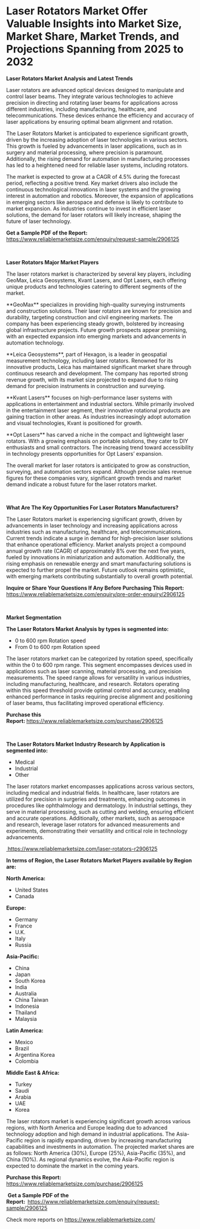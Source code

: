 <p><h1>Laser Rotators Market Offer Valuable Insights into Market Size, Market Share, Market Trends, and Projections Spanning from 2025 to 2032</h1></p><p><strong>Laser Rotators Market Analysis and Latest Trends</strong></p>
<p><p>Laser rotators are advanced optical devices designed to manipulate and control laser beams. They integrate various technologies to achieve precision in directing and rotating laser beams for applications across different industries, including manufacturing, healthcare, and telecommunications. These devices enhance the efficiency and accuracy of laser applications by ensuring optimal beam alignment and rotation.</p><p>The Laser Rotators Market is anticipated to experience significant growth, driven by the increasing adoption of laser technologies in various sectors. This growth is fueled by advancements in laser applications, such as in surgery and material processing, where precision is paramount. Additionally, the rising demand for automation in manufacturing processes has led to a heightened need for reliable laser systems, including rotators.</p><p>The market is expected to grow at a CAGR of 4.5% during the forecast period, reflecting a positive trend. Key market drivers also include the continuous technological innovations in laser systems and the growing interest in automation and robotics. Moreover, the expansion of applications in emerging sectors like aerospace and defense is likely to contribute to market expansion. As industries continue to invest in efficient laser solutions, the demand for laser rotators will likely increase, shaping the future of laser technology.</p></p>
<p><strong>Get a Sample PDF of the Report:&nbsp;</strong> <a href="https://www.reliablemarketsize.com/enquiry/request-sample/2906125?utm_campaign=2439&utm_medium=2&utm_source=Github&utm_content=ia&utm_term=12032025&utm_id=laser-rotators">https://www.reliablemarketsize.com/enquiry/request-sample/2906125</a></p>
<p>&nbsp;</p>
<p><strong>Laser Rotators Major Market Players</strong></p>
<p><p>The laser rotators market is characterized by several key players, including GeoMax, Leica Geosystems, Kvant Lasers, and Opt Lasers, each offering unique products and technologies catering to different segments of the market.</p><p>**GeoMax** specializes in providing high-quality surveying instruments and construction solutions. Their laser rotators are known for precision and durability, targeting construction and civil engineering markets. The company has been experiencing steady growth, bolstered by increasing global infrastructure projects. Future growth prospects appear promising, with an expected expansion into emerging markets and advancements in automation technology.</p><p>**Leica Geosystems**, part of Hexagon, is a leader in geospatial measurement technology, including laser rotators. Renowned for its innovative products, Leica has maintained significant market share through continuous research and development. The company has reported strong revenue growth, with its market size projected to expand due to rising demand for precision instruments in construction and surveying.</p><p>**Kvant Lasers** focuses on high-performance laser systems with applications in entertainment and industrial sectors. While primarily involved in the entertainment laser segment, their innovative rotational products are gaining traction in other areas. As industries increasingly adopt automation and visual technologies, Kvant is positioned for growth.</p><p>**Opt Lasers** has carved a niche in the compact and lightweight laser rotators. With a growing emphasis on portable solutions, they cater to DIY enthusiasts and small contractors. The increasing trend toward accessibility in technology presents opportunities for Opt Lasers’ expansion.</p><p>The overall market for laser rotators is anticipated to grow as construction, surveying, and automation sectors expand. Although precise sales revenue figures for these companies vary, significant growth trends and market demand indicate a robust future for the laser rotators market.</p></p>
<p>&nbsp;</p>
<p><strong>What Are The Key Opportunities For Laser Rotators Manufacturers?</strong></p>
<p><p>The Laser Rotators market is experiencing significant growth, driven by advancements in laser technology and increasing applications across industries such as manufacturing, healthcare, and telecommunications. Current trends indicate a surge in demand for high-precision laser solutions that enhance operational efficiency. Market analysts project a compound annual growth rate (CAGR) of approximately 8% over the next five years, fueled by innovations in miniaturization and automation. Additionally, the rising emphasis on renewable energy and smart manufacturing solutions is expected to further propel the market. Future outlook remains optimistic, with emerging markets contributing substantially to overall growth potential.</p></p>
<p><strong>Inquire or Share Your Questions If Any Before Purchasing This Report:</strong> <a href="https://www.reliablemarketsize.com/enquiry/pre-order-enquiry/2906125?utm_campaign=2439&utm_medium=2&utm_source=Github&utm_content=ia&utm_term=12032025&utm_id=laser-rotators">https://www.reliablemarketsize.com/enquiry/pre-order-enquiry/2906125</a></p>
<p>&nbsp;</p>
<p><strong>Market Segmentation</strong></p>
<p><strong>The Laser Rotators Market Analysis by types is segmented into:</strong></p>
<p><ul><li>0 to 600 rpm Rotation speed</li><li>From 0 to 600 rpm Rotation speed</li></ul></p>
<p><p>The laser rotators market can be categorized by rotation speed, specifically within the 0 to 600 rpm range. This segment encompasses devices used in applications such as laser scanning, material processing, and precision measurements. The speed range allows for versatility in various industries, including manufacturing, healthcare, and research. Rotators operating within this speed threshold provide optimal control and accuracy, enabling enhanced performance in tasks requiring precise alignment and positioning of laser beams, thus facilitating improved operational efficiency.</p></p>
<p><strong>Purchase this Report:&nbsp;</strong><a href="https://www.reliablemarketsize.com/purchase/2906125?utm_campaign=2439&utm_medium=2&utm_source=Github&utm_content=ia&utm_term=12032025&utm_id=laser-rotators">https://www.reliablemarketsize.com/purchase/2906125</a></p>
<p>&nbsp;</p>
<p><strong>The Laser Rotators Market Industry Research by Application is segmented into:</strong></p>
<p><ul><li>Medical</li><li>Industrial</li><li>Other</li></ul></p>
<p><p>The laser rotators market encompasses applications across various sectors, including medical and industrial fields. In healthcare, laser rotators are utilized for precision in surgeries and treatments, enhancing outcomes in procedures like ophthalmology and dermatology. In industrial settings, they serve in material processing, such as cutting and welding, ensuring efficient and accurate operations. Additionally, other markets, such as aerospace and research, leverage laser rotators for advanced measurements and experiments, demonstrating their versatility and critical role in technology advancements.</p></p>
<p><a href="https://www.reliablemarketsize.com/laser-rotators-r2906125?utm_campaign=2439&utm_medium=2&utm_source=Github&utm_content=ia&utm_term=12032025&utm_id=laser-rotators">&nbsp;https://www.reliablemarketsize.com/laser-rotators-r2906125</a></p>
<p><strong>In terms of Region, the Laser Rotators Market Players available by Region are:</strong></p>
<p>
    <p> <strong> North America: </strong>
        <ul>
            <li>United States</li>
            <li>Canada</li>
        </ul>
        </p> 
    <p> <strong> Europe: </strong>
        <ul>
            <li>Germany</li>
            <li>France</li>
            <li>U.K.</li>
            <li>Italy</li>
            <li>Russia</li>
        </ul>
        </p> 
    <p> <strong> Asia-Pacific: </strong>
        <ul>
            <li>China</li>
            <li>Japan</li>
            <li>South Korea</li>
            <li>India</li>
            <li>Australia</li>
            <li>China Taiwan</li>
            <li>Indonesia</li>
            <li>Thailand</li>
            <li>Malaysia</li>
        </ul>
        </p> 
    <p> <strong> Latin America: </strong>
        <ul>
            <li>Mexico</li>
            <li>Brazil</li>
            <li>Argentina Korea</li>
            <li>Colombia</li>
        </ul>
        </p> 
    <p> <strong> Middle East & Africa: </strong>
        <ul>
            <li>Turkey</li>
            <li>Saudi</li>
            <li>Arabia</li>
            <li>UAE</li>
            <li>Korea</li>
        </ul>
    </p>
    </p>
<p><p>The laser rotators market is experiencing significant growth across various regions, with North America and Europe leading due to advanced technology adoption and high demand in industrial applications. The Asia-Pacific region is rapidly expanding, driven by increasing manufacturing capabilities and investments in automation. The projected market shares are as follows: North America (30%), Europe (25%), Asia-Pacific (35%), and China (10%). As regional dynamics evolve, the Asia-Pacific region is expected to dominate the market in the coming years.</p></p>
<p><strong>Purchase this Report: </strong><a href="https://www.reliablemarketsize.com/purchase/2906125?utm_campaign=2439&utm_medium=2&utm_source=Github&utm_content=ia&utm_term=12032025&utm_id=laser-rotators">https://www.reliablemarketsize.com/purchase/2906125</a></p>
<p>&nbsp;<strong>Get a Sample PDF of the Report:&nbsp;&nbsp;</strong><a href="https://www.reliablemarketsize.com/enquiry/request-sample/2906125?utm_campaign=2439&utm_medium=2&utm_source=Github&utm_content=ia&utm_term=12032025&utm_id=laser-rotators">https://www.reliablemarketsize.com/enquiry/request-sample/2906125</a></p>
<p><strong></strong></p>
<p>Check more reports on <a href="https://www.reliablemarketsize.com/?utm_campaign=2439&utm_medium=2&utm_source=Github&utm_content=ia&utm_term=12032025&utm_id=laser-rotators">https://www.reliablemarketsize.com/</a></p>